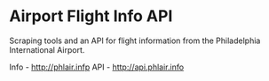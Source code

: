 Airport Flight Info API
===========================

Scraping tools and an API for flight information from the Philadelphia International Airport.

Info - http://phlair.infp
API - http://api.phlair.info